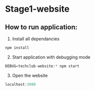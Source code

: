 # Stage1-website

## How to run application:

1. Install all dependancies

```javascript
npm install
```

2. Start application with debugging mode

```javascript
DEBUG=techclub-website:* npm start
```

3. Open the website

```javascript
localhost:3000
```
